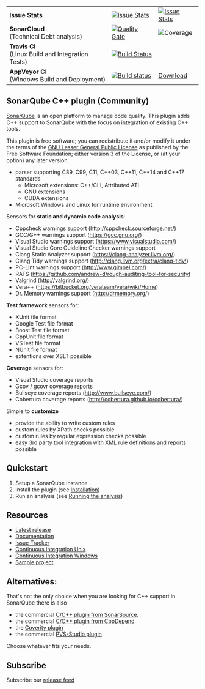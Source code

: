 |     |     |     |
| --- | --- | --- |
| **Issue Stats** | [![Issue Stats](http://issuestats.com/github/SonarOpenCommunity/sonar-cxx/badge/pr)](http://issuestats.com/github/SonarOpenCommunity/sonar-cxx) | [![Issue Stats](http://issuestats.com/github/SonarOpenCommunity/sonar-cxx/badge/issue)](http://issuestats.com/github/SonarOpenCommunity/sonar-cxx) |
| **SonarCloud**<br>(Technical Debt analysis) | [![Quality Gate](https://sonarqube.com/api/badges/gate?key=org.sonarsource.sonarqube-plugins.cxx%3Acxx)](https://sonarcloud.io/dashboard?id=org.sonarsource.sonarqube-plugins.cxx%3Acxx) | ![Coverage](https://sonarqube.com/api/badges/measure?key=org.sonarsource.sonarqube-plugins.cxx%3Acxx&metric=coverage) |
| **Travis CI**<br>(Linux Build and Integration Tests) | [![Build Status](https://travis-ci.org/SonarOpenCommunity/sonar-cxx.svg?branch=master)](https://travis-ci.org/SonarOpenCommunity/sonar-cxx) |   |
| **AppVeyor CI**<br>(Windows Build and Deployment) | [![Build status](https://ci.appveyor.com/api/projects/status/f6p12h9n59w01770/branch/master?svg=true)](https://ci.appveyor.com/project/SonarOpenCommunity/sonar-cxx/branch/master) | [Download](https://ci.appveyor.com/project/SonarOpenCommunity/sonar-cxx/branch/master/artifacts) |

## SonarQube C++ plugin (Community)

[SonarQube](https://www.sonarqube.org) is an open platform to manage code quality. This plugin
adds C++ support to SonarQube with the focus on integration of existing C++ tools.

This plugin is free software; you can redistribute it and/or modify it under the terms of the [GNU Lesser General Public License](https://www.gnu.org/licenses/lgpl-3.0.en.html) as published by the Free Software Foundation; either version 3 of the License, or (at your option) any later version.

* parser supporting C89, C99, C11, C++03, C++11, C++14 and C++17 standards
  * Microsoft extensions: C++/CLI, Attributed ATL
  * GNU extensions
  * CUDA extensions
* Microsoft Windows and Linux for runtime environment

Sensors for **static and dynamic code analysis**:
* Cppcheck warnings support (http://cppcheck.sourceforge.net/)
* GCC/G++ warnings support (https://gcc.gnu.org/)
* Visual Studio warnings support (https://www.visualstudio.com/)
* Visual Studio Core Guideline Checker warnings support
* Clang Static Analyzer support (https://clang-analyzer.llvm.org/)
* Clang Tidy warnings support (http://clang.llvm.org/extra/clang-tidy/)
* PC-Lint warnings support (http://www.gimpel.com/)
* RATS (https://github.com/andrew-d/rough-auditing-tool-for-security)
* Valgrind (http://valgrind.org/)
* Vera++ (https://bitbucket.org/verateam/vera/wiki/Home)
* Dr. Memory warnings support (http://drmemory.org/)

**Test framework** sensors for:
* XUnit file format
* Google Test file format
* Boost.Test file format
* CppUnit file format
* VSTest file format
* NUnit file format
* extentions over XSLT possible

**Coverage** sensors for:
* Visual Studio coverage reports
* Gcov / gcovr coverage reports
* Bullseye coverage reports (http://www.bullseye.com/)
* Cobertura coverage reports (http://cobertura.github.io/cobertura/)

Simple to **customize**
* provide the ability to write custom rules
* custom rules by XPath checks possible
* custom rules by regular expression checks possible
* easy 3rd party tool integration with XML rule definitions and reports possible


## Quickstart
1. Setup a SonarQube instance
2. Install the plugin (see [Installation](https://github.com/SonarOpenCommunity/sonar-cxx/wiki/Installation))
3. Run an analysis (see [Running the analysis](https://github.com/SonarOpenCommunity/sonar-cxx/wiki/Running-the-analysis))


## Resources
- [Latest release](https://github.com/SonarOpenCommunity/sonar-cxx/releases)
- [Documentation](https://github.com/SonarOpenCommunity/sonar-cxx/wiki)
- [Issue Tracker](https://github.com/SonarOpenCommunity/sonar-cxx/issues)
- [Continuous Integration Unix](https://travis-ci.org/SonarOpenCommunity/sonar-cxx)
- [Continuous Integration Windows](https://ci.appveyor.com/project/SonarOpenCommunity/sonar-cxx)
- [Sample project](https://github.com/SonarOpenCommunity/sonar-cxx/tree/master/sonar-cxx-plugin/src/samples/SampleProject)


## Alternatives:
That's not the only choice when you are looking for C++ support in SonarQube there is also
* the commercial [C/C++ plugin from SonarSource](http://www.sonarsource.com/products/plugins/languages/cpp/).
* the commercial [C/C++ plugin from CppDepend](http://www.cppdepend.com/sonarplugin)
* the [Coverity plugin](https://github.com/coverity/coverity-sonar-plugin)
* the commercial [PVS-Studio plugin](https://www.viva64.com/en/pvs-studio-download/)

Choose whatever fits your needs.

## Subscribe
Subscribe our [release feed](https://github.com/SonarOpenCommunity/sonar-cxx/releases.atom)
